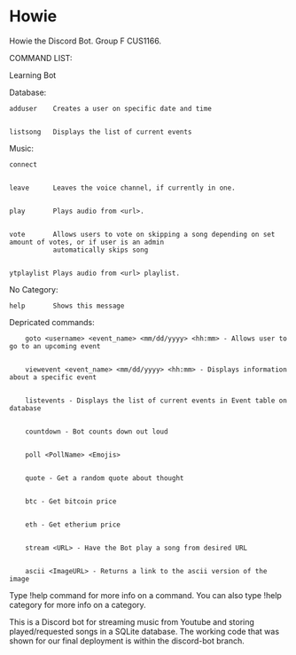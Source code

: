 # Howie
Howie the Discord Bot. Group F CUS1166.


COMMAND LIST: 


Learning Bot



  Database:
  
  
    adduser    Creates a user on specific date and time
    
    
    listsong   Displays the list of current events
    
    
  Music:
  
  
    connect    
    
    
    leave      Leaves the voice channel, if currently in one.
    
    
    play       Plays audio from <url>.
    
    
    vote       Allows users to vote on skipping a song depending on set amount of votes, or if user is an admin 
               automatically skips song
    
    
    ytplaylist Plays audio from <url> playlist.
    
    
​No Category:


    help       Shows this message

 Depricated commands:

        goto <username> <event_name> <mm/dd/yyyy> <hh:mm> - Allows user to go to an upcoming event
        
        
        viewevent <event_name> <mm/dd/yyyy> <hh:mm> - Displays information about a specific event
        
        
        listevents - Displays the list of current events in Event table on database
        
        
        countdown - Bot counts down out loud
        
        
        poll <PollName> <Emojis>
        
        
        quote - Get a random quote about thought
        
        
        btc - Get bitcoin price
        
        
        eth - Get etherium price
        
        
        stream <URL> - Have the Bot play a song from desired URL
        
        
        ascii <ImageURL> - Returns a link to the ascii version of the image

  Type !help command for more info on a command.
  You can also type !help category for more info on a category.
  
  This is a Discord bot for streaming music from Youtube and storing played/requested songs in a SQLite database. 
  The working code that was shown for our final deployment is within the discord-bot branch.
  
